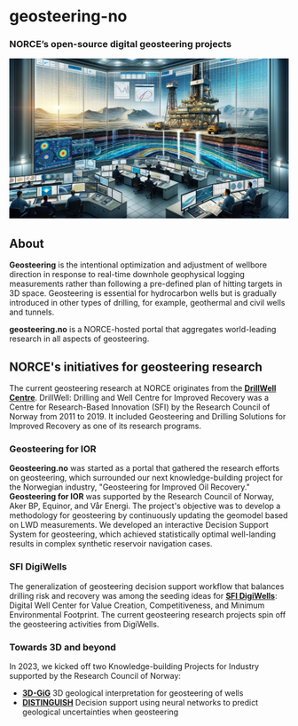 # geosteering-no
### NORCE’s open-source digital geosteering projects

![An AI-generated illustration for "geosteering"](/geosteering-dalle-3.jpg)

## About
**Geosteering** is the intentional optimization and adjustment of wellbore direction in response to real-time downhole geophysical logging measurements rather than following a pre-defined plan of hitting targets in 3D space. Geosteering is essential for hydrocarbon wells but is gradually introduced in other types of drilling, for example, geothermal and civil wells and tunnels.

**geosteering.no** is a NORCE-hosted portal that aggregates world-leading research in all aspects of geosteering.

## NORCE's initiatives for geosteering research

The current geosteering research at NORCE originates from the 
**[DrillWell Centre](https://drillwell.no/home)**. DrillWell: Drilling and Well Centre for Improved Recovery was a Centre for Research-Based Innovation (SFI) by the Research Council of Norway from 2011 to 2019. It included Geosteering and Drilling Solutions for Improved Recovery as one of its research programs. 

### Geosteering for IOR

**Geosteering.no** was started as a portal that gathered the research efforts on geosteering, which surrounded our next knowledge-building project for the Norwegian industry, "Geosteering for Improved Oil Recovery." **Geosteering for IOR** was supported by the Research Council of Norway, Aker BP, Equinor, and Vår Energi. The project's objective was to develop a methodology for geosteering by continuously updating the geomodel based on LWD measurements. 
We developed an interactive Decision Support System for geosteering, which achieved statistically optimal well-landing results in complex synthetic reservoir navigation cases. 

### SFI DigiWells

The generalization of geosteering decision support workflow that balances drilling risk and recovery was among the seeding ideas for **[SFI DigiWells](https://digiwells.no/)**: Digital Well Center for Value Creation, Competitiveness, and Minimum Environmental Footprint. 
The current geosteering research projects spin off the geosteering activities from DigiWells.   

### Towards 3D and beyond
In 2023, we kicked off two Knowledge-building Projects for Industry supported by the Research Council of Norway:
* **[3D-GiG](/3d-gig)** 3D geological interpretation for geosteering of wells
* **[DISTINGUISH](/distinguish)** Decision support using neural networks to predict geological uncertainties when geosteering
